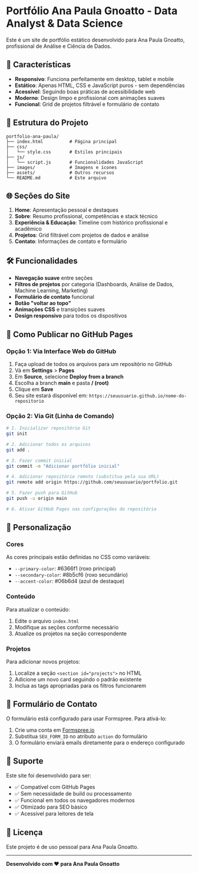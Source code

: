 # Portfólio Ana Paula Gnoatto - Data Analyst & Data Science

Este é um site de portfólio estático desenvolvido para Ana Paula Gnoatto, profissional de Análise e Ciência de Dados.

## 🚀 Características

- **Responsivo**: Funciona perfeitamente em desktop, tablet e mobile
- **Estático**: Apenas HTML, CSS e JavaScript puros - sem dependências
- **Acessível**: Seguindo boas práticas de acessibilidade web
- **Moderno**: Design limpo e profissional com animações suaves
- **Funcional**: Grid de projetos filtrável e formulário de contato

## 📁 Estrutura do Projeto

```
portfolio-ana-paula/
├── index.html          # Página principal
├── css/
│   └── style.css       # Estilos principais
├── js/
│   └── script.js       # Funcionalidades JavaScript
├── images/             # Imagens e ícones
├── assets/             # Outros recursos
└── README.md           # Este arquivo
```

## 🌐 Seções do Site

1. **Home**: Apresentação pessoal e destaques
2. **Sobre**: Resumo profissional, competências e stack técnico
3. **Experiência & Educação**: Timeline com histórico profissional e acadêmico
4. **Projetos**: Grid filtrável com projetos de dados e análise
5. **Contato**: Informações de contato e formulário

## 🛠 Funcionalidades

- **Navegação suave** entre seções
- **Filtros de projetos** por categoria (Dashboards, Análise de Dados, Machine Learning, Marketing)
- **Formulário de contato** funcional
- **Botão "voltar ao topo"**
- **Animações CSS** e transições suaves
- **Design responsivo** para todos os dispositivos

## 📱 Como Publicar no GitHub Pages

### Opção 1: Via Interface Web do GitHub

1. Faça upload de todos os arquivos para um repositório no GitHub
2. Vá em **Settings** > **Pages**
3. Em **Source**, selecione **Deploy from a branch**
4. Escolha a branch **main** e pasta **/ (root)**
5. Clique em **Save**
6. Seu site estará disponível em: `https://seuusuario.github.io/nome-do-repositorio`

### Opção 2: Via Git (Linha de Comando)

```bash
# 1. Inicializar repositório Git
git init

# 2. Adicionar todos os arquivos
git add .

# 3. Fazer commit inicial
git commit -m "Adicionar portfólio inicial"

# 4. Adicionar repositório remoto (substitua pela sua URL)
git remote add origin https://github.com/seuusuario/portfolio.git

# 5. Fazer push para GitHub
git push -u origin main

# 6. Ativar GitHub Pages nas configurações do repositório
```

## 🎨 Personalização

### Cores
As cores principais estão definidas no CSS como variáveis:
- `--primary-color`: #6366f1 (roxo principal)
- `--secondary-color`: #8b5cf6 (roxo secundário)
- `--accent-color`: #06b6d4 (azul de destaque)

### Conteúdo
Para atualizar o conteúdo:
1. Edite o arquivo `index.html`
2. Modifique as seções conforme necessário
3. Atualize os projetos na seção correspondente

### Projetos
Para adicionar novos projetos:
1. Localize a seção `<section id="projects">` no HTML
2. Adicione um novo card seguindo o padrão existente
3. Inclua as tags apropriadas para os filtros funcionarem

## 📧 Formulário de Contato

O formulário está configurado para usar Formspree. Para ativá-lo:
1. Crie uma conta em [Formspree.io](https://formspree.io)
2. Substitua `SEU_FORM_ID` no atributo `action` do formulário
3. O formulário enviará emails diretamente para o endereço configurado

## 🔧 Suporte

Este site foi desenvolvido para ser:
- ✅ Compatível com GitHub Pages
- ✅ Sem necessidade de build ou processamento
- ✅ Funcional em todos os navegadores modernos
- ✅ Otimizado para SEO básico
- ✅ Acessível para leitores de tela

## 📄 Licença

Este projeto é de uso pessoal para Ana Paula Gnoatto.

---

**Desenvolvido com ❤️ para Ana Paula Gnoatto**

